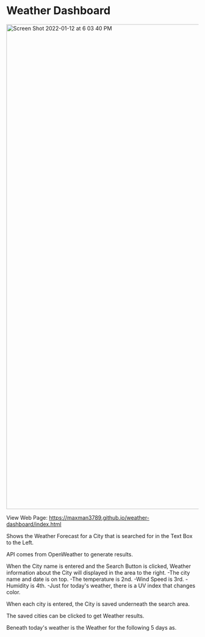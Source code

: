 # Weather Dashboard

<img width="1270" alt="Screen Shot 2022-01-12 at 6 03 40 PM" src="https://user-images.githubusercontent.com/96030343/149252816-9627e207-ace8-4fa9-8fdd-cbd2bc64dbef.png">

View Web Page: https://maxman3789.github.io/weather-dashboard/index.html

Shows the Weather Forecast for a City that is searched for in the Text Box to the Left.

API comes from OpenWeather to generate results.

When the City name is entered and the Search Button is clicked, Weather information about the City will displayed in the area to the right.
    -The city name and date is on top.
    -The temperature is 2nd.
    -Wind Speed is 3rd.
    -Humidity is 4th.
    -Just for today's weather, there is a UV index that changes color.

When each city is entered, the City is saved underneath the search area. 

The saved cities can be clicked to get Weather results.

Beneath today's weather is the Weather for the following 5 days as.

